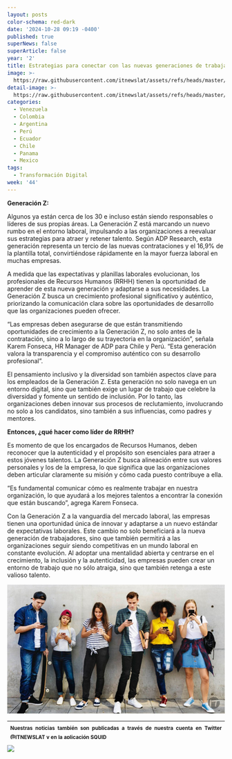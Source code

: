 ```yaml
---
layout: posts
color-schema: red-dark
date: '2024-10-28 09:19 -0400'
published: true
superNews: false
superArticle: false
year: '2'
title: Estrategias para conectar con las nuevas generaciones de trabajadores
image: >-
  https://raw.githubusercontent.com/itnewslat/assets/refs/heads/master/img/540x320/generacion-z-p.jpg
detail-image: >-
  https://raw.githubusercontent.com/itnewslat/assets/refs/heads/master/img/1024x680/generacion-z-g.jpg
categories:
  - Venezuela
  - Colombia
  - Argentina
  - Perú
  - Ecuador
  - Chile
  - Panama
  - Mexico
tags:
  - Transformación Digital
week: '44'
---
```

**Generación Z:**

Algunos ya están cerca de los 30 e incluso están siendo responsables o líderes de sus propias áreas. La Generación Z está marcando un nuevo rumbo en el entorno laboral, impulsando a las organizaciones a reevaluar sus estrategias para atraer y retener talento. Según ADP Research, esta generación representa un tercio de las nuevas contrataciones y el 16,9% de la plantilla total, convirtiéndose rápidamente en la mayor fuerza laboral en muchas empresas.

A medida que las expectativas y planillas laborales evolucionan, los profesionales de Recursos Humanos (RRHH) tienen la oportunidad de aprender de esta nueva generación y adaptarse a sus necesidades. La Generación Z busca un crecimiento profesional significativo y auténtico, priorizando la comunicación clara sobre las oportunidades de desarrollo que las organizaciones pueden ofrecer.

“Las empresas deben asegurarse de que están transmitiendo oportunidades de crecimiento a la Generación Z, no solo antes de la contratación, sino a lo largo de su trayectoria en la organización”, señala Karem Fonseca, HR Manager de ADP para Chile y Perú. “Esta generación valora la transparencia y el compromiso auténtico con su desarrollo profesional”.

El pensamiento inclusivo y la diversidad son también aspectos clave para los empleados de la Generación Z. Esta generación no solo navega en un entorno digital, sino que también exige un lugar de trabajo que celebre la diversidad y fomente un sentido de inclusión. Por lo tanto, las organizaciones deben innovar sus procesos de reclutamiento, involucrando no solo a los candidatos, sino también a sus influencias, como padres y mentores.

**Entonces, ¿qué hacer como líder de RRHH?**

Es momento de que los encargados de Recursos Humanos, deben reconocer que la autenticidad y el propósito son esenciales para atraer a estos jóvenes talentos. La Generación Z busca alineación entre sus valores personales y los de la empresa, lo que significa que las organizaciones deben articular claramente su misión y cómo cada puesto contribuye a ella.

“Es fundamental comunicar cómo es realmente trabajar en nuestra organización, lo que ayudará a los mejores talentos a encontrar la conexión que están buscando”, agrega Karem Fonseca.

Con la Generación Z a la vanguardia del mercado laboral, las empresas tienen una oportunidad única de innovar y adaptarse a un nuevo estándar de expectativas laborales. Este cambio no solo beneficiará a la nueva generación de trabajadores, sino que también permitirá a las organizaciones seguir siendo competitivas en un mundo laboral en constante evolución. Al adoptar una mentalidad abierta y centrarse en el crecimiento, la inclusión y la autenticidad, las empresas pueden crear un entorno de trabajo que no sólo atraiga, sino que también retenga a este valioso talento.

![](https://raw.githubusercontent.com/itnewslat/assets/refs/heads/master/img/540x320/generacion-z-p.jpg)

<table style="height: 42px;" width="569">
<tbody>
<tr>
<td style="text-align: justify;"><sub><strong>Nuestras noticias también son publicadas a través de nuestra cuenta en Twitter <a href="https://twitter.com/itnewslat?lang=es">@ITNEWSLAT</a> y en la aplicación <a href="https://squidapp.co/en/">SQUID</a></strong></sub></td>
</tr>
</tbody>
</table>

<img src="https://tracker.metricool.com/c3po.jpg?hash=56f88a41e39ab42c063cc51676587a04"/>
